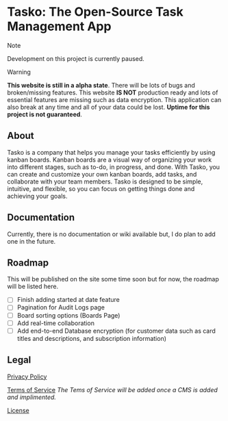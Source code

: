 # Tasko: The Open-Source Task Management App

> [!NOTE]
> Development on this project is currently paused.

> [!WARNING]
> **This website is still in a alpha state**. There will be lots of bugs and broken/missing features. This website **IS NOT** production ready and lots of essential features are missing such as data encryption. This application can also break at any time and all of your data could be lost. **Uptime for this project is not guaranteed**.

## About

Tasko is a company that helps you manage your tasks efficiently by using kanban boards. Kanban boards are a visual way of organizing your work into different stages, such as to-do, in progress, and done. With Tasko, you can create and customize your own kanban boards, add tasks, and collaborate with your team members. Tasko is designed to be simple, intuitive, and flexible, so you can focus on getting things done and achieving your goals.

## Documentation

Currently, there is no documentation or wiki available but, I do plan to add one in the future.

## Roadmap

This will be published on the site some time soon but for now, the roadmap will be listed here.

- [ ] Finish adding started at date feature
- [ ] Pagination for Audit Logs page
- [ ] Board sorting options (Boards Page)
- [ ] Add real-time collaboration
- [ ] Add end-to-end Database encryption (for customer data such as card titles and descriptions, and subscription information)

## Legal

[Privacy Policy](https://tasko-omega.vercel.app/privacy-policy)

[Terms of Service](https://tasko-omega.vercel.app/terms-of-service) _The Tems of Service will be added once a CMS is added and implimented._

[License](https://github.com/ahmadk953/tasko/blob/main/LICENCE)
